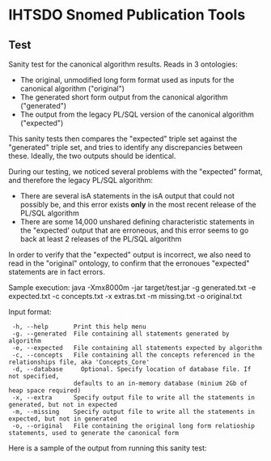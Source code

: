 IHTSDO Snomed Publication Tools
===============================

Test
----

Sanity test for the canonical algorithm results. Reads in 3 ontologies:
- The original, unmodified long form format used as inputs for the canonical algorithm ("original")
- The generated short form output from the canonical algorithm ("generated")
- The output from the legacy PL/SQL version of the canonical algorithm ("expected")

This sanity tests then compares the "expected" triple set against the "generated" triple set, and tries to identify any discrepancies between these. Ideally, the two outputs should be identical. 

During our testing, we noticed several problems with the "expected" format, and therefore the legacy PL/SQL algorithm:
- There are several isA statements in the isA output that could not possibly be, and this error exists **only** in the most recent release of the PL/SQL algorithm
- There are some 14,000 unshared defining characteristic statements in the "expected' output that are erroneous, and this error seems to go back at least 2 releases of the PL/SQL algorithm

In order to verify that the "expected" output is incorrect, we also need to read in the "original" ontology, to confirm that the erronoues "expected" statements are in fact errors.

Sample execution:
    java -Xmx8000m -jar target/test.jar -g generated.txt -e expected.txt -c concepts.txt -x extras.txt -m missing.txt -o original.txt 

Input format:

     -h, --help       Print this help menu
     -g. --generated  File containing all statements generated by algorithm
     -e, --expected   File containing all statements expected by algorithm
     -c, --concepts   File containing all the concepts referenced in the relationships file, aka 'Concepts_Core'
     -d, --database		Optional. Specify location of database file. If not specified, 
                      defaults to an in-memory database (minium 2Gb of heap space required)
     -x, --extra      Specify output file to write all the statements in generated, but not in expected
     -m, --missing    Specify output file to write all the statements in expected, but not in generated
     -o, --original   File containing the original long form relatioship statements, used to generate the canonical form

Here is a sample of the output from running this sanity test:


